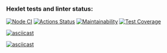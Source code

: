 ### Hexlet tests and linter status:
[![Node CI](https://github.com/AkasunaKage/frontend-project-lvl2/actions/workflows/actions.yml/badge.svg)](https://github.com/AkasunaKage/frontend-project-lvl2/actions)
[![Actions Status](https://github.com/AkasunaKage/frontend-project-lvl2/workflows/hexlet-check/badge.svg)](https://github.com/AkasunaKage/frontend-project-lvl2/actions)
[![Maintainability](https://api.codeclimate.com/v1/badges/3d5de47f45d588e7cf16/maintainability)](https://codeclimate.com/github/AkasunaKage/frontend-project-lvl2/maintainability)
[![Test Coverage](https://api.codeclimate.com/v1/badges/3d5de47f45d588e7cf16/test_coverage)](https://codeclimate.com/github/AkasunaKage/frontend-project-lvl2/test_coverage)

[![asciicast](https://asciinema.org/a/yfuUt9UibK8kd9WzEf2KznImA.svg)](https://asciinema.org/a/yfuUt9UibK8kd9WzEf2KznImA)

[![asciicast](https://asciinema.org/a/LaYurKDlNXufjzN5lIdS4bosU.svg)](https://asciinema.org/a/LaYurKDlNXufjzN5lIdS4bosU)
